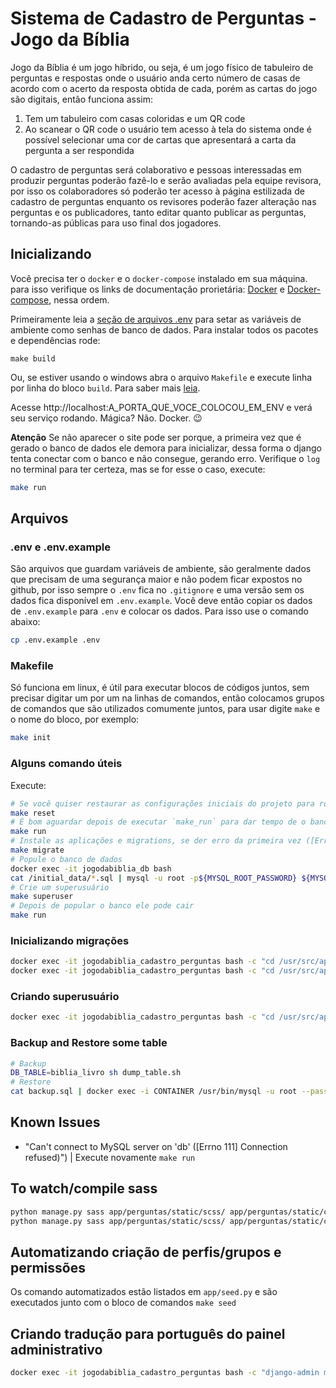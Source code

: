 # Sistema de Cadastro de Perguntas - Jogo da Bíblia

Jogo da Bíblia é um jogo híbrido, ou seja, é um jogo físico de tabuleiro de perguntas e respostas onde o usuário anda certo número de casas de acordo com o acerto da resposta obtida de cada, porém as cartas do jogo são digitais, então funciona assim:

1. Tem um tabuleiro com casas coloridas e um QR code
2. Ao scanear o QR code o usuário tem acesso à tela do sistema onde é possível selecionar uma cor de cartas que apresentará a carta da pergunta a ser respondida

O cadastro de perguntas será colaborativo e pessoas interessadas em produzir perguntas poderão fazê-lo e serão avaliadas pela equipe revisora, por isso os colaboradores só poderão ter acesso à página estilizada de cadastro de perguntas enquanto os revisores poderão fazer alteração nas perguntas e os publicadores, tanto editar quanto publicar as perguntas, tornando-as públicas para uso final dos jogadores.

## Inicializando

Você precisa ter o `docker` e o `docker-compose` instalado em sua máquina. para isso verifique os links de documentação prorietária: [Docker](https://docs.docker.com/engine/install/) e [Docker-compose](https://docs.docker.com/compose/install/), nessa ordem.

Primeiramente leia a [seção de arquivos .env](env) para setar as variáveis de ambiente como senhas de banco de dados. Para instalar todos os pacotes e dependências rode:

```
make build
```

Ou, se estiver usando o windows abra o arquivo `Makefile` e execute linha por linha do bloco `build`. Para saber mais [leia](makefile).

Acesse http://localhost:A_PORTA_QUE_VOCE_COLOCOU_EM_ENV e verá seu serviço rodando. Mágica? Não. Docker. 😉

**Atenção** Se não aparecer o site pode ser porque, a primeira vez que é gerado o banco de dados ele demora para inicializar, dessa forma o django tenta conectar com o banco e não consegue, gerando erro. Verifique o `log` no terminal para ter certeza, mas se for esse o caso, execute:

```bash
make run
```

## Arquivos

<a id="env"></a>

### .env e .env.example

São arquivos que guardam variáveis de ambiente, são geralmente dados que precisam de uma segurança maior e não podem ficar expostos no github, por isso sempre o `.env` fica no `.gitignore` e uma versão sem os dados fica disponível em `.env.example`. Você deve então copiar os dados de `.env.example` para `.env` e colocar os dados. Para isso use o comando abaixo:

```bash
cp .env.example .env
```

<a id="makefile"></a>

### Makefile

Só funciona em linux, é útil para executar blocos de códigos juntos, sem precisar digitar um por um na linhas de comandos, então colocamos grupos de comandos que são utilizados comumente juntos, para usar digite `make` e o nome do bloco, por exemplo:

```bash
make init
```

### Alguns comando úteis

Execute:

```sh
# Se você quiser restaurar as configurações iniciais do projeto para rodar novamente como se fosse a primeira vez
make reset
# É bom aguardar depois de executar `make_run` para dar tempo de o banco de dados subir
make run
# Instale as aplicações e migrations, se der erro da primeira vez ([Errno 111] Connection refused)"), execute novamente
make migrate
# Popule o banco de dados
docker exec -it jogodabiblia_db bash
cat /initial_data/*.sql | mysql -u root -p${MYSQL_ROOT_PASSWORD} ${MYSQL_DATABASE}
# Crie um superusuário
make superuser
# Depois de popular o banco ele pode cair
make run
```

### Inicializando migrações

```sh
docker exec -it jogodabiblia_cadastro_perguntas bash -c "cd /usr/src/app/app && python manage.py makemigrations"
docker exec -it jogodabiblia_cadastro_perguntas bash -c "cd /usr/src/app/app && python manage.py migrate"
```

### Criando superusuário

```sh
docker exec -it jogodabiblia_cadastro_perguntas bash -c "cd /usr/src/app/app && python manage.py createsuperuser"
```

### Backup and Restore some table

```sh
# Backup
DB_TABLE=biblia_livro sh dump_table.sh
# Restore
cat backup.sql | docker exec -i CONTAINER /usr/bin/mysql -u root --password=root DATABASE
```

## Known Issues

- "Can't connect to MySQL server on 'db' ([Errno 111] Connection refused)") | Execute novamente `make run`

## To watch/compile sass

```sh
python manage.py sass app/perguntas/static/scss/ app/perguntas/static/css/ --watch
python manage.py sass app/perguntas/static/scss/ app/perguntas/static/css/ -t compressed
```

## Automatizando criação de perfis/grupos e permissões

Os comando automatizados estão listados em `app/seed.py` e são executados junto com o bloco de comandos `make seed`

## Criando tradução para português do painel administrativo

```bash
docker exec -it jogodabiblia_cadastro_perguntas bash -c "django-admin makemessages --locale=pt_BR"
```
